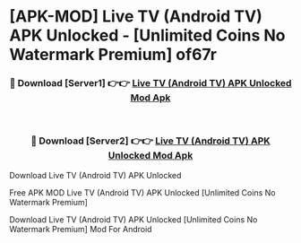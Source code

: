 # [APK-MOD] Live TV (Android TV) APK Unlocked - [Unlimited Coins No Watermark Premium] of67r



<div align="center">
<h3>🔴 Download [Server1] 👉👉 <a href="https://momento.my/?title=Live_TV_(Android_TV)_APK_Unlocked">Live TV (Android TV) APK Unlocked Mod Apk</a></h3><br>

<h3>🔴 Download [Server2] 👉👉 <a href="https://momento.my/?title=Live_TV_(Android_TV)_APK_Unlocked">Live TV (Android TV) APK Unlocked Mod Apk</a></h3>
</div>



Download Live TV (Android TV) APK Unlocked 

Free APK MOD Live TV (Android TV) APK Unlocked [Unlimited Coins No Watermark Premium]

Download Live TV (Android TV) APK Unlocked [Unlimited Coins No Watermark Premium] Mod For Android
